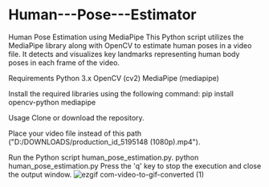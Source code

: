 # Human---Pose---Estimator
Human Pose Estimation using MediaPipe
This Python script utilizes the MediaPipe library along with OpenCV to estimate human poses in a video file. It detects and visualizes key landmarks representing human body poses in each frame of the video.

Requirements
Python 3.x
OpenCV (cv2)
MediaPipe (mediapipe)


Install the required libraries using the following command:
pip install opencv-python mediapipe

Usage
Clone or download the repository.

Place your video file instead of this path ("D:/DOWNLOADS/production_id_5195148 (1080p).mp4").


Run the Python script human_pose_estimation.py.
python human_pose_estimation.py
Press the 'q' key to stop the execution and close the output window.
![ezgif com-video-to-gif-converted (1)](https://github.com/AnuragNagare/Human---Pose---Estimator/assets/85473989/7ea569ef-d373-4d7f-95bd-6e31bea0b31a)

